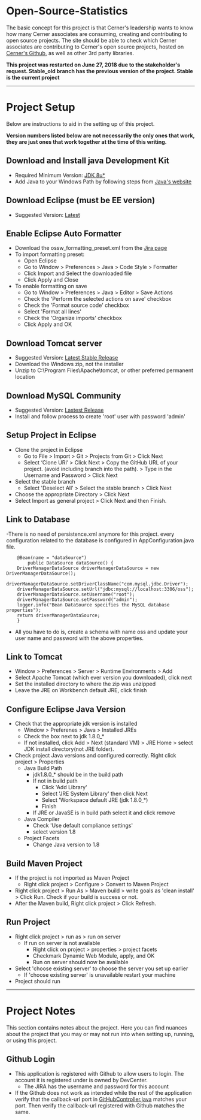# Open-Source-Statistics
The basic concept for this project is that Cerner's leadership wants to know how many Cerner associates are consuming, creating and contributing to open source projects. The site should be able to check which Cerner associates are contributing to Cerner's open source projects, hosted on [Cerner's Github](https://github.com/cerner "Cerner's Github page"), as well as other 3rd party libraries.

**This project was restarted on June 27, 2018 due to the stakeholder's request. Stable_old branch has the previous version of the project. Stable is the current project**

***

# Project Setup

Below are instructions to aid in the setting up of this project.

**Version numbers listed below are not necessarily the only ones that work, they are just ones that work together at the time of this writing.**

## Download and Install java Development Kit
- Required Minimum Version: [JDK 8u*](http://www.oracle.com/technetwork/java/javase/downloads/jdk8-downloads-2133151.html "JDK Download")
- Add Java to your Windows Path by following steps from [Java's website](https://java.com/en/download/help/path.xml "Setup Java in Windows Path")

## Download Eclipse (must be EE version)
- Suggested Version: [Latest](https://www.eclipse.org/downloads/packages/ "Eclipse Download")

## Enable Eclipse Auto Formatter
- Download the ossw_formatting_preset.xml from the [Jira page](https://jira2.cerner.com/browse/ACADEM-11186 "Open Source Statistics Epic")
- To import formatting preset:
	- Open Eclipse
	- Go to Window > Preferences > Java > Code Style > Formatter
	- Click Import and Select the downloaded file
	- Click Apply and Close
- To enable formatting on save
	- Go to Window > Preferences > Java > Editor > Save Actions
	- Check the 'Perform the selected actions on save' checkbox
	- Check the 'Format source code' checkbox
	- Select 'Format all lines'
	- Check the 'Organize imports' checkbox
	- Click Apply and OK
	
## Download Tomcat server
- Suggested Version: [Latest Stable Release](http://tomcat.apache.org "Tomcat server download")
- Download the Windows zip, not the installer
- Unzip to C:\Program Files\Apache\tomcat, or other preferred permanent location

## Download MySQL Community
- Suggested Version: [Lastest Release](http://dev.mysql.com/downloads/file/?id=458782 "MySQL Community Download")
- Install and follow process to create 'root' user with password 'admin'

## Setup Project in Eclipse
- Clone the project in Eclipse
	- Go to File > Import > Git > Projects from Git > Click Next
	- Select ‘Clone URI’ > Click Next > Copy the GitHub URL of your project. (avoid including branch into the path). > Type in the Username and Password > Click Next
- Select the stable branch
	- Select 'Deselect All' > Select the stable branch > Click Next
- Choose the appropriate Directory > Click Next
- Select Import as general project > Click Next and then Finish.

## Link to Database
-There is no need of persistence.xml anymore for this project. every configuration related to the database is configured in AppConfiguration.java file.
```
   	@Bean(name = "dataSource")
    	public DataSource dataSource() {
	DriverManagerDataSource driverManagerDataSource = new DriverManagerDataSource();
	driverManagerDataSource.setDriverClassName("com.mysql.jdbc.Driver");
	driverManagerDataSource.setUrl("jdbc:mysql://localhost:3306/oss");
	driverManagerDataSource.setUsername("root");
	driverManagerDataSource.setPassword("admin");
	logger.info("Bean DataSource specifies the MySQL database properties");
	return driverManagerDataSource;
   	}
```
- All you have to do is, create a schema with name oss and update your user name and password with the above properties.

## Link to Tomcat
- Window > Preferences > Server > Runtime Environments > Add
- Select Apache Tomcat (which ever version you downloaded), click next
- Set the installed directory to where the zip was unzipped
- Leave the JRE on Workbench default JRE, click finish

## Configure Eclipse Java Version
- Check that the appropriate jdk version is installed
	- Window > Preferenes > Java > Installed JREs
	- Check the box next to jdk 1.8.0_*
	- If not installed, click Add > Next (standard VM) > JRE Home > select JDK install directory(not JRE folder).
- Check project Java versions and configured correctly. Right click project > Properties
	- Java Build Path
		- jdk1.8.0_* should be in the build path
		- If not in build path
			- Click 'Add Library'
			- Select 'JRE System Library' then click Next
			- Select 'Workspace default JRE (jdk 1.8.0_*)
			- Finish
		- If JRE or JavaSE is in build path select it and click remove
 	- Java Compiler
 		- Check 'Use default compliance settings'
 		- select version 1.8
	- Project Facets
		- Change Java version to 1.8
		
## Build Maven Project
- If the project is not imported as Maven Project
	- Right click project > Configure > Convert to Maven Project
- Right click project > Run As > Maven build > write goals as 'clean install' > Click Run. Check if your build is success or not.
- After the Maven build, Right click project > Click Refresh.

## Run Project
- Right click project > run as > run on server
	- If run on server is not available
		- Right click on project > properties > project facets
		- Checkmark Dynamic Web Module, apply, and OK
		- Run on server should now be available
- Select 'choose existing server' to choose the server you set up earlier
	- If 'choose existing server' is unavailable restart your machine
- Project should run
***

# Project Notes
This section contains notes about the project. Here you can find nuances about the project that you may or may not run into when setting up, running, or using this project.

## Github Login
- This application is registered with Github to allow users to login. The account it is registered under is owned by DevCenter.
	- The JIRA has the username and password for this account
- If the Github does not work as intended while the rest of the application verify that the callback-url port in [GitHubController.java](src/main/java/com/cerner/opensource/controller/GitHubController.java) matches your port. Then verify the callback-url registered with Github matches the same.
